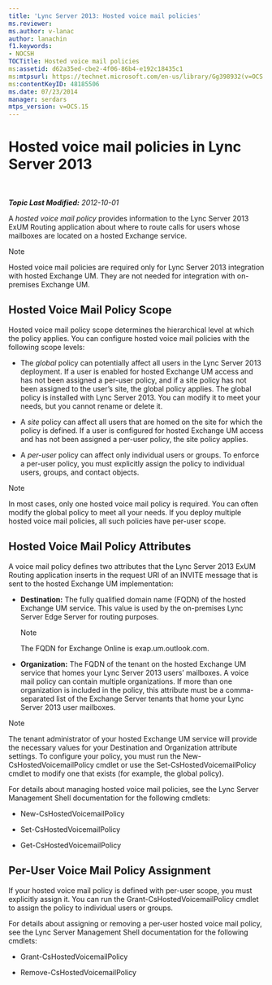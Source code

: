 ```yaml
---
title: 'Lync Server 2013: Hosted voice mail policies'
ms.reviewer: 
ms.author: v-lanac
author: lanachin
f1.keywords:
- NOCSH
TOCTitle: Hosted voice mail policies
ms:assetid: d62a35ed-cbe2-4f06-86b4-e192c18435c1
ms:mtpsurl: https://technet.microsoft.com/en-us/library/Gg398932(v=OCS.15)
ms:contentKeyID: 48185506
ms.date: 07/23/2014
manager: serdars
mtps_version: v=OCS.15
---
```


<div data-xmlns="http://www.w3.org/1999/xhtml">

<div class="topic" data-xmlns="http://www.w3.org/1999/xhtml" data-msxsl="urn:schemas-microsoft-com:xslt" data-cs="http://msdn.microsoft.com/en-us/">

<div data-asp="http://msdn2.microsoft.com/asp">

# Hosted voice mail policies in Lync Server 2013

</div>

<div id="mainSection">

<div id="mainBody">

<span> </span>

_**Topic Last Modified:** 2012-10-01_

A *hosted voice mail policy* provides information to the Lync Server 2013 ExUM Routing application about where to route calls for users whose mailboxes are located on a hosted Exchange service.

<div>


> [!NOTE]  
> Hosted voice mail policies are required only for Lync Server 2013 integration with hosted Exchange UM. They are not needed for integration with on-premises Exchange UM.



</div>

<div>

## Hosted Voice Mail Policy Scope

Hosted voice mail policy scope determines the hierarchical level at which the policy applies. You can configure hosted voice mail policies with the following scope levels:

  - The *global* policy can potentially affect all users in the Lync Server 2013 deployment. If a user is enabled for hosted Exchange UM access and has not been assigned a per-user policy, and if a site policy has not been assigned to the user’s site, the global policy applies. The global policy is installed with Lync Server 2013. You can modify it to meet your needs, but you cannot rename or delete it.

  - A *site* policy can affect all users that are homed on the site for which the policy is defined. If a user is configured for hosted Exchange UM access and has not been assigned a per-user policy, the site policy applies.

  - A *per-user* policy can affect only individual users or groups. To enforce a per-user policy, you must explicitly assign the policy to individual users, groups, and contact objects.

<div>


> [!NOTE]  
> In most cases, only one hosted voice mail policy is required. You can often modify the global policy to meet all your needs. If you deploy multiple hosted voice mail policies, all such policies have per-user scope.



</div>

</div>

<div>

## Hosted Voice Mail Policy Attributes

A voice mail policy defines two attributes that the Lync Server 2013 ExUM Routing application inserts in the request URI of an INVITE message that is sent to the hosted Exchange UM implementation:

  - **Destination:** The fully qualified domain name (FQDN) of the hosted Exchange UM service. This value is used by the on-premises Lync Server Edge Server for routing purposes.
    
    <div>
    

    > [!NOTE]  
    > The FQDN for Exchange Online is exap.um.outlook.com.

    
    </div>

  - **Organization:** The FQDN of the tenant on the hosted Exchange UM service that homes your Lync Server 2013 users’ mailboxes. A voice mail policy can contain multiple organizations. If more than one organization is included in the policy, this attribute must be a comma-separated list of the Exchange Server tenants that home your Lync Server 2013 user mailboxes.

<div>


> [!NOTE]  
> The tenant administrator of your hosted Exchange UM service will provide the necessary values for your Destination and Organization attribute settings. To configure your policy, you must run the New-CsHostedVoicemailPolicy cmdlet or use the Set-CsHostedVoicemailPolicy cmdlet to modify one that exists (for example, the global policy).



</div>

For details about managing hosted voice mail policies, see the Lync Server Management Shell documentation for the following cmdlets:

  - New-CsHostedVoicemailPolicy

  - Set-CsHostedVoicemailPolicy

  - Get-CsHostedVoicemailPolicy

</div>

<div>

## Per-User Voice Mail Policy Assignment

If your hosted voice mail policy is defined with per-user scope, you must explicitly assign it. You can run the Grant-CsHostedVoicemailPolicy cmdlet to assign the policy to individual users or groups.

For details about assigning or removing a per-user hosted voice mail policy, see the Lync Server Management Shell documentation for the following cmdlets:

  - Grant-CsHostedVoicemailPolicy

  - Remove-CsHostedVoicemailPolicy

</div>

</div>

<span> </span>

</div>

</div>

</div>

